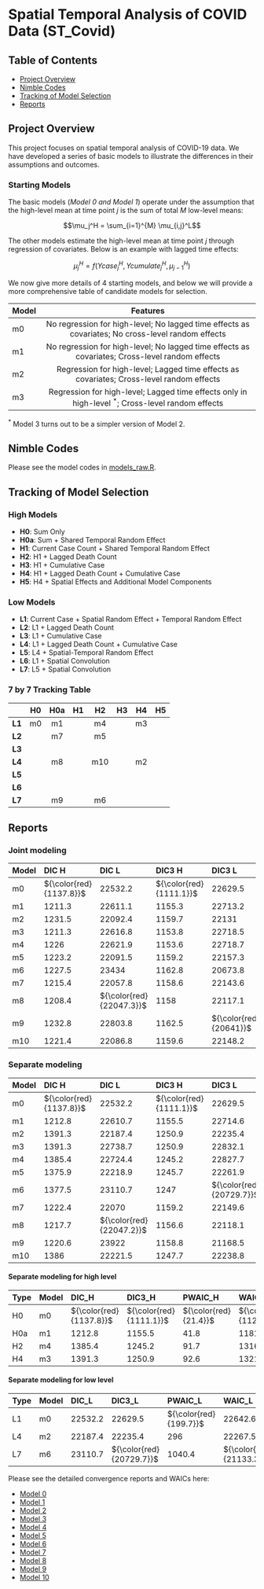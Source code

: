 # Spatial Temporal Analysis of COVID Data (ST_Covid)

## Table of Contents
- [Project Overview](#project-overview)
- [Nimble Codes](#nimble-codes)
- [Tracking of Model Selection](#tracking-of-model-selection)
- [Reports](#reports)

## Project Overview

This project focuses on spatial temporal analysis of COVID-19 data. We have developed a series of basic models to illustrate the differences in their assumptions and outcomes.  

### Starting Models 
The basic models (*Model 0 and Model 1*) operate under the assumption that the high-level mean at time point $j$ is the sum of total $M$ low-level means: 

$$\mu_j^H = \sum_{i=1}^{M} \mu_{i,j}^L$$

The other models estimate the high-level mean at time point $j$ through regression of covariates. Below is an example with lagged time effects: 

$$\mu_j^H = f(Ycase_{j}^H, Ycumulate_{j}^H, \mu_{j-1}^H)$$

We now give more details of 4 starting models, and below we will provide a more comprehensive table of candidate models for selection.

| Model | Features |
|-------|:--------:|
| m0 | No regression for high-level; No lagged time effects as covariates; No cross-level random effects |
| m1 | No regression for high-level; No lagged time effects as covariates; Cross-level random effects |
| m2 | Regression for high-level; Lagged time effects as covariates; Cross-level random effects | 
| m3 | Regression for high-level; Lagged time effects only in high-level ${}^*$; Cross-level random effects | 

${}^*$ Model 3 turns out to be a simpler version of Model 2.

## Nimble Codes

Please see the model codes in [models_raw.R](https://github.com/Sijianf/ST_Covid/blob/main/codes/models_raw.R).  

## Tracking of Model Selection

### High Models
- **H0**: Sum Only
- **H0a**: Sum + Shared Temporal Random Effect
- **H1**: Current Case Count + Shared Temporal Random Effect
- **H2**: H1 + Lagged Death Count
- **H3**: H1 + Cumulative Case
- **H4**: H1 + Lagged Death Count + Cumulative Case
- **H5**: H4 + Spatial Effects and Additional Model Components

### Low Models
- **L1**: Current Case + Spatial Random Effect + Temporal Random Effect
- **L2**: L1 + Lagged Death Count
- **L3**: L1 + Cumulative Case
- **L4**: L1 + Lagged Death Count + Cumulative Case
- **L5**: L4 + Spatial-Temporal Random Effect
- **L6**: L1 + Spatial Convolution
- **L7**: L5 + Spatial Convolution

### 7 by 7 Tracking Table

|         |  **H0**  |  **H0a** |  **H1**  |  **H2**  |  **H3**  |  **H4**  |  **H5**  |
|:-------:|:--------:|:--------:|:--------:|:--------:|:--------:|:--------:|:--------:|
| **L1**  |    m0    |    m1    |          |    m4    |          |    m3    |          |
| **L2**  |          |    m7    |          |    m5    |          |          |          |
| **L3**  |          |          |          |          |          |          |          |
| **L4**  |          |    m8    |          |    m10   |          |    m2    |          |
| **L5**  |          |          |          |          |          |          |          |
| **L6**  |          |          |          |          |          |          |          |
| **L7**  |          |    m9    |          |    m6    |          |          |          |

## Reports

### Joint modeling

|Model |DIC H                   |DIC L                    |DIC3 H                  |DIC3 L                 |PWAIC H               |PWAIC L                |WAIC H                  |WAIC L                   |
|:-----|:-----------------------|:------------------------|:-----------------------|:----------------------|:---------------------|:----------------------|:-----------------------|:------------------------|
|m0    |${\color{red}{1137.8}}$ |$22532.2$                |${\color{red}{1111.1}}$ |$22629.5$              |${\color{red}{21.4}}$ |${\color{red}{199.7}}$ |${\color{red}{1121.3}}$ |$22642.6$                |
|m1    |$1211.3$                |$22611.1$                |$1155.3$                |$22713.2$              |$41.9$                |$255$                  |$1181.6$                |$22735.6$                |
|m2    |$1231.5$                |$22092.4$                |$1159.7$                |$22131$                |$43.5$                |$240.7$                |$1186.6$                |$22154.2$                |
|m3    |$1211.3$                |$22616.8$                |$1153.8$                |$22718.5$              |$42.2$                |$259$                  |$1180.6$                |$22741.2$                |
|m4    |$1226$                  |$22621.9$                |$1153.6$                |$22718.7$              |$42.7$                |$258.1$                |$1180.9$                |$22742.9$                |
|m5    |$1223.2$                |$22091.5$                |$1159.2$                |$22157.3$              |$43.6$                |$237.6$                |$1186.2$                |$22178.5$                |
|m6    |$1227.5$                |$23434$                  |$1162.8$                |$20673.8$              |$46.3$                |$1002.2$               |$1192.6$                |$21062.6$                |
|m7    |$1215.4$                |$22057.8$                |$1158.6$                |$22143.6$              |$43.2$                |$229.8$                |$1185.8$                |$22163.6$                |
|m8    |$1208.4$                |${\color{red}{22047.3}}$ |$1158$                  |$22117.1$              |$43.7$                |$233.9$                |$1186.2$                |$22138.8$                |
|m9    |$1232.8$                |$22803.8$                |$1162.5$                |${\color{red}{20641}}$ |$43.9$                |$993.4$                |$1190.1$                |${\color{red}{21023.5}}$ |
|m10   |$1221.4$                |$22086.8$                |$1159.6$                |$22148.2$              |$44.4$                |$240.4$                |$1187.6$                |$22170.2$                |



### Separate modeling

|Model |DIC H                   |DIC L                    |DIC3 H                  |DIC3 L                   |PWAIC H               |PWAIC L                |WAIC H                  |WAIC L                   |
|:-----|:-----------------------|:------------------------|:-----------------------|:------------------------|:---------------------|:----------------------|:-----------------------|:------------------------|
|m0    |${\color{red}{1137.8}}$ |$22532.2$                |${\color{red}{1111.1}}$ |$22629.5$                |${\color{red}{21.4}}$ |${\color{red}{199.7}}$ |${\color{red}{1121.3}}$ |$22642.6$                |
|m1    |$1212.8$                |$22610.7$                |$1155.5$                |$22714.6$                |$41.8$                |$256.3$                |$1181.6$                |$22737.2$                |
|m2    |$1391.3$                |$22187.4$                |$1250.9$                |$22235.4$                |$92.6$                |$296$                  |$1321.6$                |$22267.5$                |
|m3    |$1391.3$                |$22738.7$                |$1250.9$                |$22832.1$                |$92.6$                |$328.2$                |$1321.6$                |$22869.2$                |
|m4    |$1385.4$                |$22724.4$                |$1245.2$                |$22827.7$                |$91.7$                |$325.2$                |$1316.3$                |$22864.6$                |
|m5    |$1375.9$                |$22218.9$                |$1245.7$                |$22261.9$                |$90.4$                |$294.5$                |$1314.9$                |$22293.7$                |
|m6    |$1377.5$                |$23110.7$                |$1247$                  |${\color{red}{20729.7}}$ |$90.8$                |$1040.4$               |$1316.4$                |${\color{red}{21133.3}}$ |
|m7    |$1222.4$                |$22070$                  |$1159.2$                |$22149.6$                |$43.4$                |$235.7$                |$1186.6$                |$22170.4$                |
|m8    |$1217.7$                |${\color{red}{22047.2}}$ |$1156.6$                |$22118.1$                |$42.3$                |$236.1$                |$1182.8$                |$22138.6$                |
|m9    |$1220.6$                |$23922$                  |$1158.8$                |$21168.5$                |$43.3$                |$1536.8$               |$1186.2$                |$21915.2$                |
|m10   |$1386$                  |$22221.5$                |$1247.7$                |$22238.8$                |$90.1$                |$298$                  |$1315.6$                |$22271.4$                |

#### Separate modeling for high level

|Type |Model |DIC_H                   |DIC3_H                  |PWAIC_H               |WAIC_H                  |
|:----|:-----|:-----------------------|:-----------------------|:---------------------|:-----------------------|
|H0   |m0    |${\color{red}{1137.8}}$ |${\color{red}{1111.1}}$ |${\color{red}{21.4}}$ |${\color{red}{1121.3}}$ |
|H0a  |m1    |$1212.8$                |$1155.5$                |$41.8$                |$1181.6$                |
|H2   |m4    |$1385.4$                |$1245.2$                |$91.7$                |$1316.3$                |
|H4   |m3    |$1391.3$                |$1250.9$                |$92.6$                |$1321.6$                |

#### Separate modeling for low level

|Type |Model |DIC_L     |DIC3_L                   |PWAIC_L                |WAIC_L                   |
|:----|:-----|:---------|:------------------------|:----------------------|:------------------------|
|L1   |m0    |$22532.2$ |$22629.5$                |${\color{red}{199.7}}$ |$22642.6$                |
|L4   |m2    |$22187.4$ |$22235.4$                |$296$                  |$22267.5$                |
|L7   |m6    |$23110.7$ |${\color{red}{20729.7}}$ |$1040.4$               |${\color{red}{21133.3}}$ |

Please see the detailed convergence reports and WAICs here: 

- [Model 0](https://sijianf.github.io/ST_Covid/pages/Report_Oct_m0.html)
- [Model 1](https://sijianf.github.io/ST_Covid/pages/Report_Oct_m1.html)
- [Model 2](https://sijianf.github.io/ST_Covid/pages/Report_Oct_m2.html)
- [Model 3](https://sijianf.github.io/ST_Covid/pages/Report_Oct_m3.html)
- [Model 4](https://sijianf.github.io/ST_Covid/pages/Report_Oct_m4.html)
- [Model 5](https://sijianf.github.io/ST_Covid/pages/Report_Oct_m5.html)
- [Model 6](https://sijianf.github.io/ST_Covid/pages/Report_Oct_m6.html)
- [Model 7](https://sijianf.github.io/ST_Covid/pages/Report_Oct_m7.html)
- [Model 8](https://sijianf.github.io/ST_Covid/pages/Report_Oct_m8.html)
- [Model 9](https://sijianf.github.io/ST_Covid/pages/Report_Oct_m9.html)
- [Model 10](https://sijianf.github.io/ST_Covid/pages/Report_Oct_m10.html)



